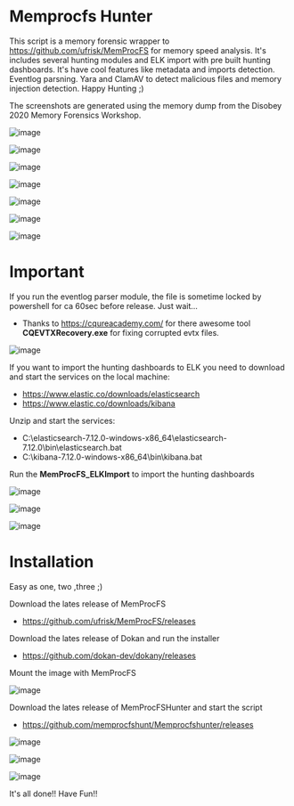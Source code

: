 # Memprocfs Hunter
This script is a memory forensic wrapper to https://github.com/ufrisk/MemProcFS for memory speed analysis.
It's includes several hunting modules and ELK import with pre built hunting dashboards. It's have cool features like metadata and imports detection. Eventlog parsning. Yara and ClamAV to detect malicious files and memory injection detection. Happy Hunting ;)

The screenshots are generated using the memory dump from the Disobey 2020 Memory Forensics Workshop.

![image](https://user-images.githubusercontent.com/81682232/117827752-8d80a900-b271-11eb-9957-62f5876cd1b6.png)

![image](https://user-images.githubusercontent.com/81682232/117826229-4ba33300-b270-11eb-945d-32575549295a.png)

![image](https://user-images.githubusercontent.com/81682232/117827628-717d0780-b271-11eb-8e40-8c9706c0e297.png)

![image](https://user-images.githubusercontent.com/81682232/117828082-d0428100-b271-11eb-85bb-7f9717773e45.png)

![image](https://user-images.githubusercontent.com/81682232/117828243-f1a36d00-b271-11eb-8935-1f7f5edd67e2.png)

![image](https://user-images.githubusercontent.com/81682232/117828520-2c0d0a00-b272-11eb-9ba9-4282530e44fc.png)

![image](https://user-images.githubusercontent.com/81682232/117828626-4646e800-b272-11eb-857f-94532b1ba8b7.png)

# Important

If you run the eventlog parser module, the file is sometime locked by powershell for ca 60sec before release. Just wait...
- Thanks to https://cqureacademy.com/ for there awesome tool <b>CQEVTXRecovery.exe</b> for fixing corrupted evtx files.

![image](https://user-images.githubusercontent.com/81682232/117829014-a2aa0780-b272-11eb-8a6b-ed752d3544e2.png)

If you want to import the hunting dashboards to ELK you need to download and start the services on the local machine:

- https://www.elastic.co/downloads/elasticsearch
- https://www.elastic.co/downloads/kibana

Unzip and start the services:
- C:\elasticsearch-7.12.0-windows-x86_64\elasticsearch-7.12.0\bin\elasticsearch.bat
- C:\kibana-7.12.0-windows-x86_64\bin\kibana.bat

Run the <b>MemProcFS_ELKImport</b> to import the hunting dashboards

![image](https://user-images.githubusercontent.com/81682232/117829893-73e06100-b273-11eb-8bc7-ffb594e5ef32.png)

![image](https://user-images.githubusercontent.com/81682232/117874356-27137f00-b2a1-11eb-9d7f-e3d9d570b99c.png)

![image](https://user-images.githubusercontent.com/81682232/117831277-b35b7d00-b274-11eb-846d-baeb84f2cbf0.png)

# Installation
Easy as one, two ,three ;)

Download the lates release of MemProcFS
- https://github.com/ufrisk/MemProcFS/releases

Download the lates release of Dokan and run the installer
- https://github.com/dokan-dev/dokany/releases

Mount the image with MemProcFS

![image](https://user-images.githubusercontent.com/81682232/117924948-d890cf80-b2f6-11eb-8bb7-a2a80339b97f.png)

Download the lates release of MemProcFSHunter and start the script
- https://github.com/memprocfshunt/Memprocfshunter/releases

![image](https://user-images.githubusercontent.com/81682232/117924333-dbd78b80-b2f5-11eb-9efd-10d2c4c0d438.png)

![image](https://user-images.githubusercontent.com/81682232/117924612-47b9f400-b2f6-11eb-821f-8e2490baa0cb.png)

![image](https://user-images.githubusercontent.com/81682232/117924649-57d1d380-b2f6-11eb-9587-8cbf44c3da6b.png)

It's all done!! Have Fun!!
